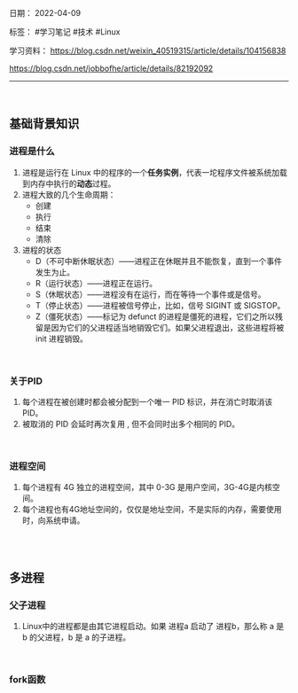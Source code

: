 日期： 2022-04-09

标签： #学习笔记 #技术 #Linux

学习资料： 
https://blog.csdn.net/weixin_40519315/article/details/104156838

https://blog.csdn.net/jobbofhe/article/details/82192092

---
<br>

## 基础背景知识
### 进程是什么
1. 进程是运行在 Linux 中的程序的一个**任务实例**，代表一坨程序文件被系统加载到内存中执行的**动态**过程。
2. 进程大致的几个生命周期：
	- 创建
	- 执行
	- 结束
	- 清除
3. 进程的状态
	- D（不可中断休眠状态）——进程正在休眠并且不能恢复，直到一个事件发生为止。
	- R（运行状态）——进程正在运行。
	- S（休眠状态）——进程没有在运行，而在等待一个事件或是信号。
	- T（停止状态）——进程被信号停止，比如，信号 SIGINT 或 SIGSTOP。
	- Z（僵死状态）——标记为 defunct 的进程是僵死的进程，它们之所以残留是因为它们的父进程适当地销毁它们。如果父进程退出，这些进程将被 init 进程销毁。

<br>


### 关于PID
1. 每个进程在被创建时都会被分配到一个唯一 PID 标识，并在消亡时取消该 PID。
2. 被取消的 PID 会延时再次复用 , 但不会同时出多个相同的 PID。

<br>

### 进程空间
1. 每个进程有 4G 独立的进程空间，其中 0-3G 是用户空间，3G-4G是内核空间。
2. 每个进程也有4G地址空间的，仅仅是地址空间，不是实际的内存，需要使用时，向系统申请。

<br><br>

## 多进程
### 父子进程
1. Linux中的进程都是由其它进程启动。如果 进程a 启动了 进程b，那么称 a 是 b 的父进程，b 是 a 的子进程。

<br>

### fork函数
